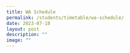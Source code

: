 ```yaml
---
title: WA Schedule
permalink: /students/timetable/wa-schedule/
date: 2023-07-18
layout: post
description: ""
image: ""
---
```

